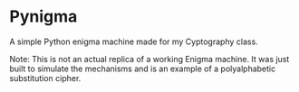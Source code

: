 # Pynigma
A simple Python enigma machine made for my Cyptography class.  

Note: This is not an actual replica of a working Enigma machine. It was just built to simulate the mechanisms and is an example of a polyalphabetic substitution cipher.
